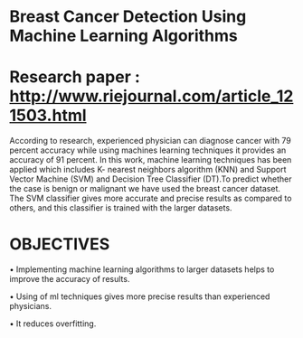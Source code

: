  # Breast Cancer Detection Using Machine Learning Algorithms
 
 # Research paper : http://www.riejournal.com/article_121503.html
 
According to research, experienced physician can diagnose cancer with 79 percent accuracy while using machines learning techniques it provides an accuracy of 91 percent. In this work, machine learning techniques has been applied which includes K- nearest neighbors algorithm (KNN) and Support Vector Machine (SVM) and Decision Tree Classifier (DT).To predict whether the case is benign or malignant we have used the breast cancer dataset. The SVM classifier gives more accurate and precise results as compared to others, and this classifier is trained with the larger datasets.

# OBJECTIVES
•	Implementing machine learning algorithms to larger datasets helps to improve the accuracy of results.

•	Using of ml techniques gives more precise results than experienced physicians.

•	It reduces overfitting.


